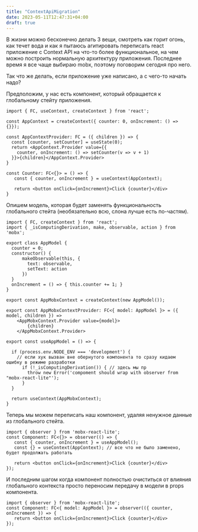 ```yaml
---
title: "ContextApiMigration"
date: 2023-05-11T12:47:31+04:00
draft: true
---
```


В жизни можно бесконечно делать 3 вещи, смотреть как горит огонь, как течет вода и как я пытаюсь агитировать переписать react приложение с Context API на что-то более функциональное, на чем можно построить нормальную архитектуру приложения. Последнее время я все чаще выбираю mobx, поэтому поговорим сегодня про него.

Так что же делать, если приложение уже написано, а с чего-то начать надо?

Предположим, у нас есть компонент, который обращается к глобальному стейту приложения.

```tsx
import { FC, useContext, createContext } from 'react';

const AppContext = createContext({ counter: 0, onIncrement: () => {}});

const AppContextProvider: FC = ({ children }) => {
  const [counter, setCounter] = useState(0);
  return <AppContext.Provider value={{
	counter, onIncrement: () => setCounter(v => v + 1)
  }}>{children}</AppContext.Provider>
}

const Counter: FC<{}> = () => {
   const { counter, onIncrement } = useContext(AppContext);

   return <button onClick={onIncrement}>Click {counter}</div>
}
```

Опишем модель, которая будет заменять функциональность глобального стейта (необязательно всю, слона лучше есть по-частям).

```tsx
import { FC, createContext } from 'react';
import { _isComputingDerivation, make, observable, action } from 'mobx';

export class AppModel {
  counter = 0;
  constructor() {
	  makeObservable(this, {
	    text: observable,
	    setText: action
	  })
  }
  onIncrement = () => { this.counter += 1; }
}

export const AppMobxContext = createContext(new AppModel());

export const AppMobxContextProvider: FC<{ model: AppModel }> = ({ model, children }) =>
	<AppMobxContext.Provider value={model}>
		{children}
	</AppMobxContext.Provider>

export const useAppModel = () => {

  if (process.env.NODE_ENV === 'development') {
    // если хук вызван вне обернутого компонента то сразу кидаем ошибку в режиме разработки
	  if (!_isComputingDerivation()) { // здесь мы пр
	    throw new Error('compoment should wrap with observer from "mobx-react-lite"');
	  }
  }

  return useContext(AppMobxContext);
}
```

Теперь мы можем переписать наш компонент, удаляя ненужное данные из глобального стейта.

```tsx
import { observer } from 'mobx-react-lite';
const Component: FC<{}> = observer(() => {
   const { counter, onIncrement } = useAppModel();
   const {} = useContext(AppContext); // все что не было заменено, будет продолжать работать

   return <button onClick={onIncrement}>Click {counter}</div>
});
```

И последним шагом когда компонент полностью очиститься от влияния глобального контекста просто переносим передачу в модели в props компонента.

```tsx
import { observer } from 'mobx-react-lite';
const Component: FC<{ model: AppModel }> = observer(({ counter, onIncrement }) => {
   return <button onClick={onIncrement}>Click {counter}</div>
});

